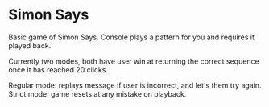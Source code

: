 # Simon Says

Basic game of Simon Says. Console plays a pattern for you and requires it played back.

Currently two modes, both have user win at returning the correct sequence once it has reached 20 clicks.

Regular mode: replays message if user is incorrect, and let's them try again.
Strict mode: game resets at any mistake on playback.
